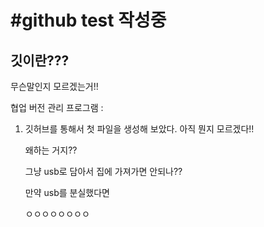 # #github test 작성중

## 깃이란???

무슨말인지 모르겠는거!!

협업 버전 관리 프로그램 : 

1. 깃허브를 통해서 첫 파일을 생성해 보았다. 아직 뭔지 모르겠다!!

    왜하는 거지??

   그냥 usb로 담아서 집에 가져가면 안되나??

   만약 usb를 분실했다면

   ㅇㅇㅇㅇㅇㅇㅇㅇ

